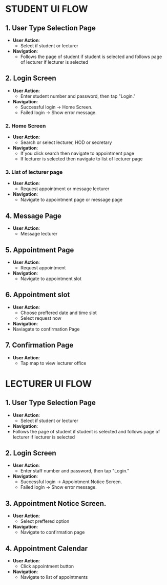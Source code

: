 # STUDENT UI FLOW

## 1. User Type Selection Page
- **User Action**:
  -  Select if student or lecturer
- **Navigation**:
    -  Follows the page of student if student is selected and follows page of lecturer if lecturer is selected
## 2. Login Screen
- **User Action**:
  -  Enter student number and password, then tap "Login."
- **Navigation**:
   - Successful login -> Home Screen.
   - Failed login -> Show error message.

### 2. Home Screen
- **User Action**:
  - Search or select lecturer, HOD or secretary
- **Navigation**:
  - If you click search then navigate to appointment page
  - If lecturer is selected then navigate to list of lecturer page
### 3. List of lecturer page
 - **User Action**:
   - Request appointment or message lecturer
 - **Navigation**:
    - Navigate to appointment page or message page
## 4. Message Page
- **User Action**:
   - Message lecturer
## 5. Appointment Page
- **User Action**:
  - Request appointment
- **Navigation**:
  - Navigate to appointment slot
## 6. Appointment slot
  - **User Action**:
    - Choose preffered date and time slot
    - Select request now  
 - **Navigation**:
  - Naviagate to confirmation Page
## 7. Confirmation Page
- **User Action**:
  - Tap map to view lecturer office

# LECTURER UI FLOW
## 1. User Type Selection Page
- **User Action**:
  -  Select if student or lecturer
-  **Navigation**:
  -  Follows the page of student if student is selected and follows page of lecturer if lecturer is selected
## 2. Login Screen
- **User Action**:
  -  Enter staff number and password, then tap "Login."
- **Navigation**:
  - Successful login -> Appointment Notice Screen.
  - Failed login -> Show error message.
## 3. Appointment Notice Screen.
  - **User Action**:
    - Select preffered option
  - **Navigation**:
    - Navigate to confirmation page
## 4. Appointment Calendar
 - **User Action**:
    - Click appointment button
  - **Navigation**:
    - Navigate to list of appointments

    
